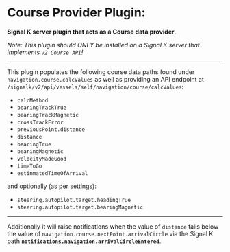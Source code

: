 # Course Provider Plugin:

__Signal K server plugin that acts as a Course data provider__.

_Note: This plugin should ONLY be installed on a Signal K server that implements `v2 Course API`!_

---

This plugin populates the following course data paths found under `navigation.course.calcValues` as well as providing an API endpoint at `/signalk/v2/api/vessels/self/navigation/course/calcValues`:

- `calcMethod`
- `bearingTrackTrue`
- `bearingTrackMagnetic`
- `crossTrackError`
- `previousPoint.distance`
- `distance`
- `bearingTrue`
- `bearingMagnetic`
- `velocityMadeGood`
- `timeToGo`
- `estinmatedTimeOfArrival`

and optionally (as per settings):
- `steering.autopilot.target.headingTrue`
- `steering.autopilot.target.bearingMagnetic`

---

Additionally it will raise notifications when the value of `distance` falls below the value of `navigation.course.nextPoint.arrivalCircle` via the Signal K path __`notifications.navigation.arrivalCircleEntered`__.




